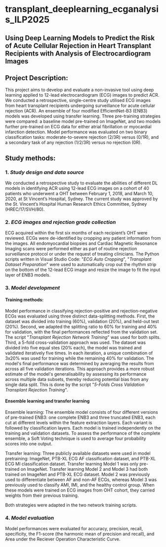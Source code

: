 # transplant_deeplearning_ecganalysis_ILP2025
## **Using Deep Learning Models to Predict the Risk of Acute Cellular Rejection in Heart Transplant Recipients with Analysis of Electrocardiogram Images**

## Project Description: 
This project aims to develop and evaluate a non-invasive tool using deep learning applied to 12-lead electrocardiogram (ECG) images to predict ACR. We conducted a retrospective, single-centre study utilised ECG images from heart transplant recipients undergoing surveillance for acute cellular rejection (ACR). An ensemble of four modified EfficientNet-B3 (ENB3) models was developed using transfer learning. Three pre-training strategies were compared: a baseline model pre-trained on ImageNet, and two models further pre-trained on ECG data for either atrial fibrillation or myocardial infarction detection. Model performance was evaluated on two binary classification tasks: moderate-to-severe rejection (2/3R) versus (0/1R), and a secondary task of any rejection (1/2/3R) versus no rejection (0R).

##  Study methods: 
### 1. _Study design and data source_ 
We conducted a retrospective study to evaluate the abilities of different DL models in identifying ACR using 12-lead ECG images on a cohort of 40 patients who underwent a OHT between February 1, 2018, and March 10, 2020, at St Vincent’s Hospital, Sydney. The current study was approved by the St. Vincent’s Hospital Human Research Ethics Committee, Sydney (HREC/17/SVH/80). 

### 2. _ECG images and rejection grade collection_ 
ECG acquired within the first six months of each recipient’s OHT were reviewed. ECGs were de-identified by cropping any patient information from the images. All endomyocardial biopsies and Cardiac Magnetic Resonance Imaging scans were performed either as part of routine rejection surveillance protocol or under the request of treating clinicians. The Python scripts written in Visual Studio Code: "_ECG Auto Cropping_", "_Transplant Dataset Preparation_" were used to automatically crop out the rhythm strip on the bottom of the 12-lead ECG image and resize the image to fit the input layer of ENB3 models. 

### 3. _Model development_
#### Training methods: 
Model performance in classifying rejection-positive and rejection-negative ECGs was evaluated using three distinct data-splitting methods. First, the dataset was divided into training (60%), validation (20%), and held-out test (20%). Second, we adapted the splitting ratio to 60% for training and 40% for validation, with the final performances reflected from the validation set. The script "_Transplant Rejection Network Training_" was used for both splits. Third, a 5-fold cross-validation approach was used. The dataset was divided into five equal stes (20% each), the model was trained and validated iteratively five times. In each iteration, a unique combination of 3x20% was used for training while the remaining 40% for validation. The model's final performance was determined by averaging the results from across all five validation iterations. This approach provides a more robust estimate of the model's generalisability by assessing its performance across multiple data subsets, thereby reducing potential bias from any single data split. This is done by the script "_5-Folds Cross Validation Transplant Rejection Training_".

#### Ensemble learning and transfer learning 
Ensemble learning: The ensemble model consists of four different versions of pre-trained ENB3: one complete ENB3 and three truncated ENB3, each cut at different levels within the feature extraction layers. Each variant is followed by classification layers. Each model is trained independently on the training and validation datasets. To assess the performance of the complete ensemble, a Soft Voting technique is used to average four probability scores into one output. 

Transfer learning: Three publicly available datasets were used in model pretraining: ImageNet, PTB-XL ECG AF classification dataset, and PTB-XL ECG MI classification dataset. Transfer learning Model 1 was only pre-trained on ImageNet. Transfer learning Model 2 and Model 3 had both trained on ImageNet and PTB-XL ECG dataset. Model 2 was previously used to differentiate between AF and non-AF ECGs, whereas Model 3 was previously used to classify AMI, IMI, and the healthy control group. When these models were trained on ECG images from OHT cohort, they carried weights from their previous training.

Both strategies were adapted in the two network training scripts. 

### 4. _Model evaluation_
Model performances were evaluated for accuracy, precision, recall, specificity, the F1-score (the harmonic mean of precision and recall), and Area under the Reciever Operation Characteristic Curve. 


